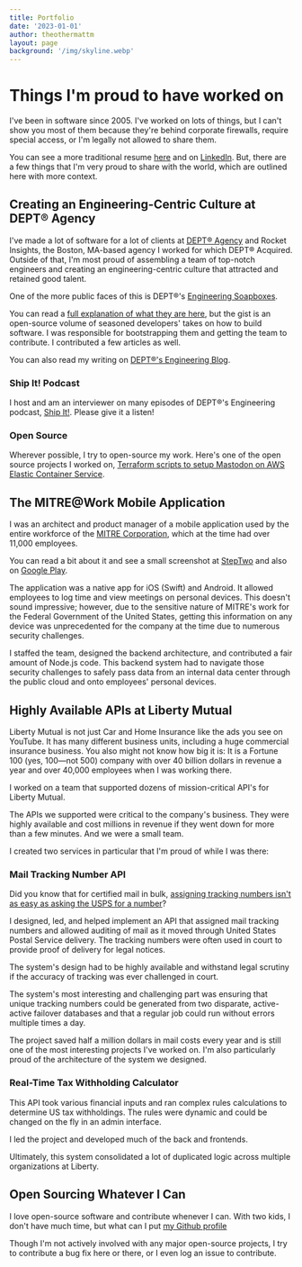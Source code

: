 ```yaml
---
title: Portfolio
date: '2023-01-01'
author: theothermattm
layout: page
background: '/img/skyline.webp'
---
```

# Things I'm proud to have worked on

I've been in software since 2005. I've worked on lots of things, but I can't show you most of them because they're behind corporate firewalls, require special access, or I'm legally not allowed to share them. 

You can see a more traditional resume [here](/assets/merrill_matthew-resume-external-20240510-manager-redacted.pdf) and on [LinkedIn](https://linkedin.com/u/theothermattm). But, there are a few things that I'm very proud to share with the world, which are outlined here with more context.

## Creating an Engineering-Centric Culture at DEPT® Agency

I've made a lot of software for a lot of clients at [DEPT® Agency](https://deptagency.com) and Rocket Insights, the Boston, MA-based agency I worked for which DEPT® Acquired. Outside of that, I'm most proud of assembling a team of top-notch engineers and creating an engineering-centric culture that attracted and retained good talent.

One of the more public faces of this is DEPT®'s [Engineering Soapboxes](https://github.com/deptagency/engineering-soapboxes).

You can read a [full explanation of what they are here](https://engineering.deptagency.com/introducing-web-blueprint-our-practices-for-web-development), but the gist is an open-source volume of seasoned developers' takes on how to build software. I was responsible for bootstrapping them and getting the team to contribute. I contributed a few articles as well.

You can also read my writing on [DEPT®'s Engineering Blog](https://engineering.deptagency.com/author/matt-merrill).

### Ship It! Podcast

I host and am an interviewer on many episodes of DEPT®'s Engineering podcast, [Ship It!](https://shipit.io). Please give it a listen!

### Open Source 

Wherever possible, I try to open-source my work. Here's one of the open source projects I worked on, [Terraform scripts to setup Mastodon on AWS Elastic Container Service](https://github.com/deptagency/mastodon-terraform-aws-ecs).

## The MITRE@Work Mobile Application

I was an architect and product manager of a mobile application used by the entire workforce of the [MITRE Corporation](https://www.mitre.org/), which at the time had over 11,000 employees.

You can read a bit about it and see a small screenshot at [StepTwo](https://www.steptwo.com.au/award-winner/mitre-corporation-creating-a-mobile-app-to-get-things-done/) and also on [Google Play](https://play.google.com/store/apps/details?id=org.mitre.mobile.arcadia&hl=en_US&gl=US&pli=1).

The application was a native app for iOS (Swift) and Android. It allowed employees to log time and view meetings on personal devices. This doesn't sound impressive; however, due to the sensitive nature of MITRE's work for the Federal Government of the United States, getting this information on any device was unprecedented for the company at the time due to numerous security challenges.

I staffed the team, designed the backend architecture, and contributed a fair amount of Node.js code. This backend system had to navigate those security challenges to safely pass data from an internal data center through the public cloud and onto employees' personal devices.

## Highly Available APIs at Liberty Mutual

Liberty Mutual is not just Car and Home Insurance like the ads you see on YouTube. It has many different business units, including a huge commercial insurance business. You also might not know how big it is: It is a Fortune 100 (yes, 100—not 500) company with over 40 billion dollars in revenue a year and over 40,000 employees when I was working there.

I worked on a team that supported dozens of mission-critical API's for Liberty Mutual.

The APIs we supported were critical to the company's business. They were highly available and cost millions in revenue if they went down for more than a few minutes. And we were a small team. 

I created two services in particular that I'm proud of while I was there:

### Mail Tracking Number API

Did you know that for certified mail in bulk, [assigning tracking numbers isn't as easy as asking the USPS for a number](https://postalpro.usps.com/shipping/bulk-proof-delivery-program)?  

I designed, led, and helped implement an API that assigned mail tracking numbers and allowed auditing of mail as it moved through United States Postal Service delivery. The tracking numbers were often used in court to provide proof of delivery for legal notices.

The system's design had to be highly available and withstand legal scrutiny if the accuracy of tracking was ever challenged in court.

The system's most interesting and challenging part was ensuring that unique tracking numbers could be generated from two disparate, active-active failover databases and that a regular job could run without errors multiple times a day.

The project saved half a million dollars in mail costs every year and is still one of the most interesting projects I've worked on. I'm also particularly proud of the architecture of the system we designed.

### Real-Time Tax Withholding Calculator

This API took various financial inputs and ran complex rules calculations to determine US tax withholdings. The rules were dynamic and could be changed on the fly in an admin interface. 

I led the project and developed much of the back and frontends.

Ultimately, this system consolidated a lot of duplicated logic across multiple organizations at Liberty.


## Open Sourcing Whatever I Can

I love open-source software and contribute whenever I can. With two kids, I don't have much time, but what can I put [my Github profile](https://github.com/theothermattm?tab=repositories&q=&type=&language=&sort=stargazers)

Though I'm not actively involved with any major open-source projects, I try to contribute a bug fix here or there, or I even log an issue to contribute.



